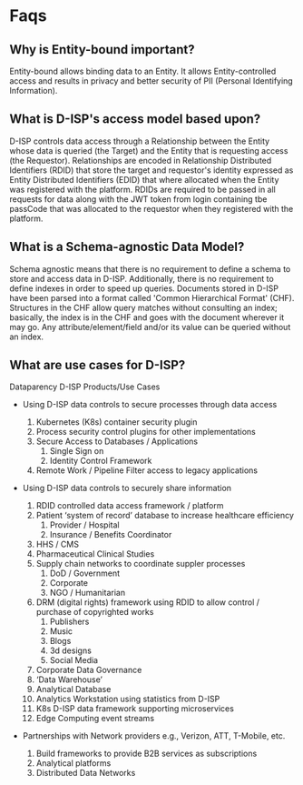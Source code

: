 # Faqs #

## Why is Entity-bound important?

Entity-bound allows binding data to an Entity. It allows Entity-controlled access and results in 
privacy and better security of PII (Personal Identifying Information).

## What is D-ISP's access model based upon? 

D-ISP controls data access through a Relationship between the Entity whose data is queried (the Target) 
and the Entity that is requesting access (the Requestor).
Relationships are encoded in Relationship Distributed Identifiers (RDID) that store the target and requestor's identity expressed
as Entity Distributed Identifiers (EDID) that where allocated when the Entity was registered with the platform.
RDIDs are required to be passed in all requests for data along with the JWT token from login containing tbe passCode that was allocated
to the requestor when they registered with the platform.

## What is a Schema-agnostic Data Model?

Schema agnostic means that there is no requirement to define a schema to store and access data in D-ISP.
Additionally, there is no requirement to define indexes in order to speed up queries. Documents stored in
D-ISP have been parsed into a format called 'Common Hierarchical Format' (CHF). Structures in the CHF allow
query matches without consulting an index; basically, the index is in the CHF and goes with the document
wherever it may go. Any attribute/element/field and/or its value can be queried without an index.
 
 ## What are use cases for D-ISP?
 Dataparency D-ISP Products/Use Cases
 
 -	Using D-ISP data controls to secure processes through data access
 
    1. Kubernetes (K8s) container security plugin
    2. Process security control plugins for other implementations
    3. Secure Access to Databases / Applications
        1. Single Sign on
        2. Identity Control Framework
    4. Remote Work / Pipeline Filter access to legacy applications
 -	Using D-ISP data controls to securely share information
 
    1. RDID controlled data access framework / platform
    2. Patient ‘system of record’ database to increase healthcare efficiency
        1. Provider / Hospital
        2. Insurance / Benefits Coordinator
    3. HHS / CMS
    4. Pharmaceutical Clinical Studies
    5. Supply chain networks to coordinate suppler processes
        1. DoD / Government
        2. Corporate
        3. NGO / Humanitarian
    6. DRM (digital rights) framework using RDID to allow control / purchase of copyrighted works
        1. Publishers
        2. Music 
        3. Blogs
        4. 3d designs
        5. Social Media
    7. Corporate Data Governance
    8. ‘Data Warehouse’
    9. Analytical Database
    10. Analytics Workstation using statistics from D-ISP
    11.	K8s D-ISP data framework supporting microservices
    12. Edge Computing event streams
 -	Partnerships with Network providers e.g., Verizon, ATT, T-Mobile, etc.
 
    1. Build frameworks to provide B2B services as subscriptions
    2. Analytical platforms
    3. Distributed Data Networks
